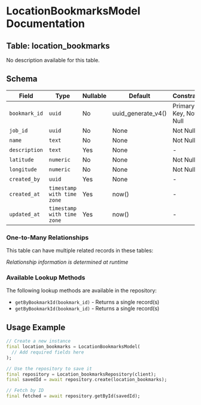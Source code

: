 # LocationBookmarksModel Documentation

## Table: location_bookmarks

No description available for this table.

## Schema

| Field | Type | Nullable | Default | Constraints |
|-------|------|----------|---------|-------------|
| `bookmark_id` | `uuid` | No | uuid_generate_v4() | Primary Key, Not Null |
| `job_id` | `uuid` | No | None | Not Null |
| `name` | `text` | No | None | Not Null |
| `description` | `text` | Yes | None | - |
| `latitude` | `numeric` | No | None | Not Null |
| `longitude` | `numeric` | No | None | Not Null |
| `created_by` | `uuid` | Yes | None | - |
| `created_at` | `timestamp with time zone` | Yes | now() | - |
| `updated_at` | `timestamp with time zone` | Yes | now() | - |

### One-to-Many Relationships

This table can have multiple related records in these tables:

*Relationship information is determined at runtime*


### Available Lookup Methods

The following lookup methods are available in the repository:

- `getByBookmarkId(bookmark_id)` - Returns a single record(s)
- `getByBookmarkId(bookmark_id)` - Returns a single record(s)


## Usage Example

```dart
// Create a new instance
final location_bookmarks = LocationBookmarksModel(
  // Add required fields here
);

// Use the repository to save it
final repository = Location_bookmarksRepository(client);
final savedId = await repository.create(location_bookmarks);

// Fetch by ID
final fetched = await repository.getById(savedId);
```
